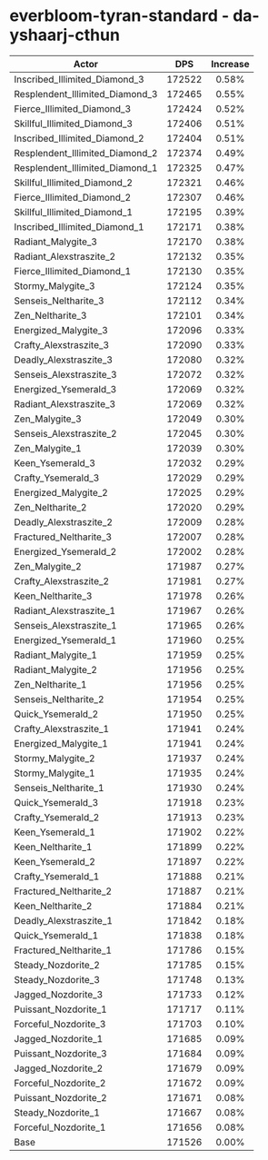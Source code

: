 # everbloom-tyran-standard - da-yshaarj-cthun
| Actor | DPS | Increase |
|---|:---:|:---:|
|Inscribed_Illimited_Diamond_3|172522|0.58%|
|Resplendent_Illimited_Diamond_3|172465|0.55%|
|Fierce_Illimited_Diamond_3|172424|0.52%|
|Skillful_Illimited_Diamond_3|172406|0.51%|
|Inscribed_Illimited_Diamond_2|172404|0.51%|
|Resplendent_Illimited_Diamond_2|172374|0.49%|
|Resplendent_Illimited_Diamond_1|172325|0.47%|
|Skillful_Illimited_Diamond_2|172321|0.46%|
|Fierce_Illimited_Diamond_2|172307|0.46%|
|Skillful_Illimited_Diamond_1|172195|0.39%|
|Inscribed_Illimited_Diamond_1|172171|0.38%|
|Radiant_Malygite_3|172170|0.38%|
|Radiant_Alexstraszite_2|172132|0.35%|
|Fierce_Illimited_Diamond_1|172130|0.35%|
|Stormy_Malygite_3|172124|0.35%|
|Senseis_Neltharite_3|172112|0.34%|
|Zen_Neltharite_3|172101|0.34%|
|Energized_Malygite_3|172096|0.33%|
|Crafty_Alexstraszite_3|172090|0.33%|
|Deadly_Alexstraszite_3|172080|0.32%|
|Senseis_Alexstraszite_3|172072|0.32%|
|Energized_Ysemerald_3|172069|0.32%|
|Radiant_Alexstraszite_3|172069|0.32%|
|Zen_Malygite_3|172049|0.30%|
|Senseis_Alexstraszite_2|172045|0.30%|
|Zen_Malygite_1|172039|0.30%|
|Keen_Ysemerald_3|172032|0.29%|
|Crafty_Ysemerald_3|172029|0.29%|
|Energized_Malygite_2|172025|0.29%|
|Zen_Neltharite_2|172020|0.29%|
|Deadly_Alexstraszite_2|172009|0.28%|
|Fractured_Neltharite_3|172007|0.28%|
|Energized_Ysemerald_2|172002|0.28%|
|Zen_Malygite_2|171987|0.27%|
|Crafty_Alexstraszite_2|171981|0.27%|
|Keen_Neltharite_3|171978|0.26%|
|Radiant_Alexstraszite_1|171967|0.26%|
|Senseis_Alexstraszite_1|171965|0.26%|
|Energized_Ysemerald_1|171960|0.25%|
|Radiant_Malygite_1|171959|0.25%|
|Radiant_Malygite_2|171956|0.25%|
|Zen_Neltharite_1|171956|0.25%|
|Senseis_Neltharite_2|171954|0.25%|
|Quick_Ysemerald_2|171950|0.25%|
|Crafty_Alexstraszite_1|171941|0.24%|
|Energized_Malygite_1|171941|0.24%|
|Stormy_Malygite_2|171937|0.24%|
|Stormy_Malygite_1|171935|0.24%|
|Senseis_Neltharite_1|171930|0.24%|
|Quick_Ysemerald_3|171918|0.23%|
|Crafty_Ysemerald_2|171913|0.23%|
|Keen_Ysemerald_1|171902|0.22%|
|Keen_Neltharite_1|171899|0.22%|
|Keen_Ysemerald_2|171897|0.22%|
|Crafty_Ysemerald_1|171888|0.21%|
|Fractured_Neltharite_2|171887|0.21%|
|Keen_Neltharite_2|171884|0.21%|
|Deadly_Alexstraszite_1|171842|0.18%|
|Quick_Ysemerald_1|171838|0.18%|
|Fractured_Neltharite_1|171786|0.15%|
|Steady_Nozdorite_2|171785|0.15%|
|Steady_Nozdorite_3|171748|0.13%|
|Jagged_Nozdorite_3|171733|0.12%|
|Puissant_Nozdorite_1|171717|0.11%|
|Forceful_Nozdorite_3|171703|0.10%|
|Jagged_Nozdorite_1|171685|0.09%|
|Puissant_Nozdorite_3|171684|0.09%|
|Jagged_Nozdorite_2|171679|0.09%|
|Forceful_Nozdorite_2|171672|0.09%|
|Puissant_Nozdorite_2|171671|0.08%|
|Steady_Nozdorite_1|171667|0.08%|
|Forceful_Nozdorite_1|171656|0.08%|
|Base|171526|0.00%|
